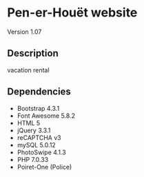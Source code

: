 # Pen-er-Houët website

Version 1.07

## Description

vacation rental

## Dependencies

- Bootstrap 4.3.1
- Font Awesome 5.8.2
- HTML 5
- jQuery 3.3.1
- reCAPTCHA v3
- mySQL 5.0.12
- PhotoSwipe 4.1.3
- PHP 7.0.33
- Poiret-One (Police)